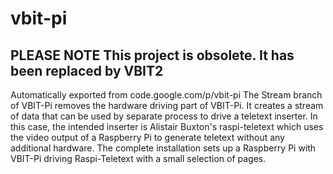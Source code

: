 # vbit-pi

## PLEASE NOTE This project is obsolete. It has been replaced by VBIT2

Automatically exported from code.google.com/p/vbit-pi
The Stream branch of VBIT-Pi removes the hardware driving part of VBIT-Pi. It creates a stream of data that can be used by separate process to drive a teletext inserter. In this case, the intended inserter is Alistair Buxton's raspi-teletext which uses the video output of a Raspberry Pi to generate teletext without any additional hardware. The complete installation sets up a Raspberry Pi with VBIT-Pi driving Raspi-Teletext with a small selection of pages.
